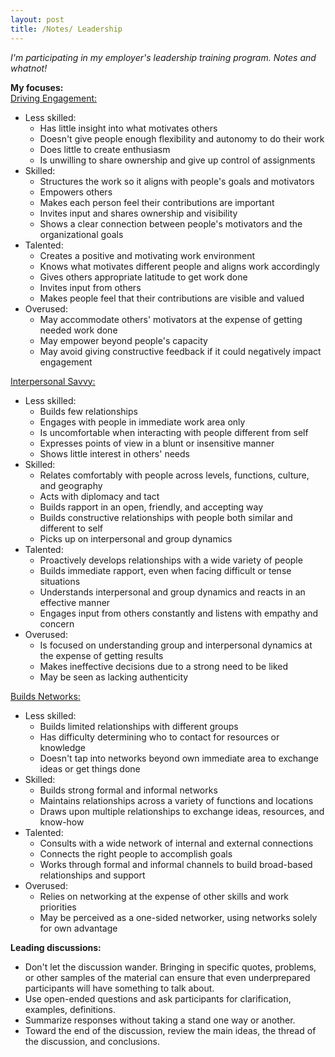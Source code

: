 ```yaml
---
layout: post
title: /Notes/ Leadership
---
```


_I'm participating in my employer's leadership training program. Notes and whatnot!_

**My focuses:**  
<ins>Driving Engagement:</ins>

- Less skilled:
    - Has little insight into what motivates others
    - Doesn't give people enough flexibility and autonomy to do their work
    - Does little to create enthusiasm
    - Is unwilling to share ownership and give up control of assignments
- Skilled:
    - Structures the work so it aligns with people's goals and motivators
    - Empowers others
    - Makes each person feel their contributions are important
    - Invites input and shares ownership and visibility
    - Shows a clear connection between people's motivators and the organizational goals
- Talented:
    - Creates a positive and motivating work environment
    - Knows what motivates different people and aligns work accordingly
    - Gives others appropriate latitude to get work done
    - Invites input from others
    - Makes people feel that their contributions are visible and valued
- Overused:
    - May accommodate others' motivators at the expense of getting needed work done
    - May empower beyond people's capacity
    - May avoid giving constructive feedback if it could negatively impact engagement  

<ins>Interpersonal Savvy:</ins>  

- Less skilled:
    - Builds few relationships
    - Engages with people in immediate work area only
    - Is uncomfortable when interacting with people different from self
    - Expresses points of view in a blunt or insensitive manner
    - Shows little interest in others' needs
- Skilled:
    - Relates comfortably with people across levels, functions, culture, and geography
    - Acts with diplomacy and tact
    - Builds rapport in an open, friendly, and accepting way
    - Builds constructive relationships with people both similar and different to self
    - Picks up on interpersonal and group dynamics
- Talented:
    - Proactively develops relationships with a wide variety of people
    - Builds immediate rapport, even when facing difficult or tense situations
    - Understands interpersonal and group dynamics and reacts in an effective manner
    - Engages input from others constantly and listens with empathy and concern
- Overused:
    - Is focused on understanding group and interpersonal dynamics at the expense of getting results
    - Makes ineffective decisions due to a strong need to be liked
    - May be seen as lacking authenticity  

<ins>Builds Networks:</ins>  

- Less skilled:
    - Builds limited relationships with different groups
    - Has difficulty determining who to contact for resources or knowledge
    - Doesn't tap into networks beyond own immediate area to exchange ideas or get things done
- Skilled:
    - Builds strong formal and informal networks
    - Maintains relationships across a variety of functions and locations
    - Draws upon multiple relationships to exchange ideas, resources, and know-how
- Talented:
    - Consults with a wide network of internal and external connections
    - Connects the right people to accomplish goals
    - Works through formal and informal channels to build broad-based relationships and support
- Overused:
    - Relies on networking at the expense of other skills and work priorities
    - May be perceived as a one-sided networker, using networks solely for own advantage

**Leading discussions:**  

- Don't let the discussion wander. Bringing in specific quotes, problems, or other samples of the material can ensure that even underprepared participants will have something to talk about.
- Use open-ended questions and ask participants for clarification, examples, definitions.
- Summarize responses without taking a stand one way or another.
- Toward the end of the discussion, review the main ideas, the thread of the discussion, and conclusions.
